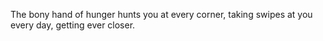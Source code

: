 The bony hand of hunger hunts you at every corner, taking swipes at you every day, getting ever closer.